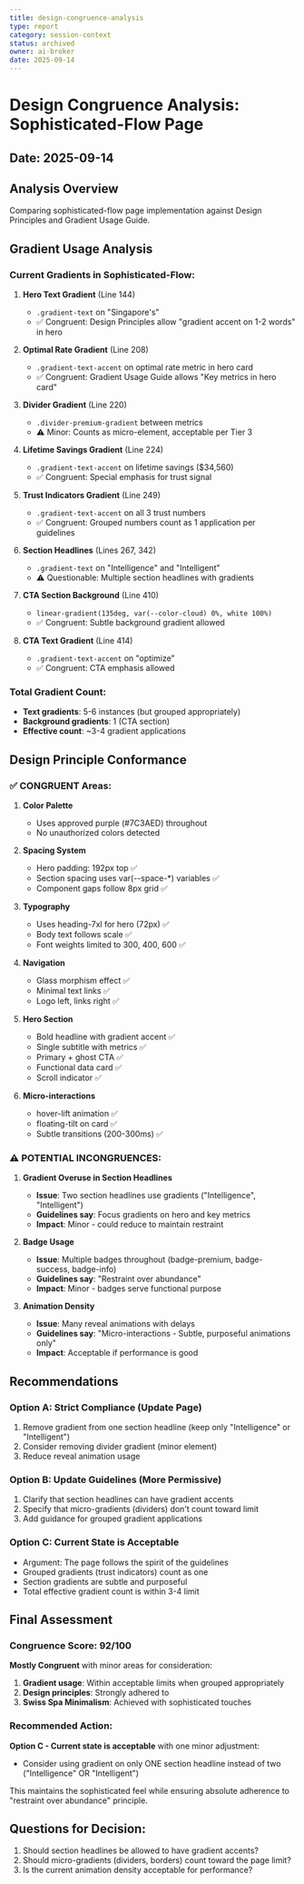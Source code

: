 ```yaml
---
title: design-congruence-analysis
type: report
category: session-context
status: archived
owner: ai-broker
date: 2025-09-14
---
```


# Design Congruence Analysis: Sophisticated-Flow Page

## Date: 2025-09-14

## Analysis Overview
Comparing sophisticated-flow page implementation against Design Principles and Gradient Usage Guide.

## Gradient Usage Analysis

### Current Gradients in Sophisticated-Flow:

1. **Hero Text Gradient** (Line 144)
   - `.gradient-text` on "Singapore's"
   - ✅ Congruent: Design Principles allow "gradient accent on 1-2 words" in hero

2. **Optimal Rate Gradient** (Line 208)
   - `.gradient-text-accent` on optimal rate metric in hero card
   - ✅ Congruent: Gradient Usage Guide allows "Key metrics in hero card"

3. **Divider Gradient** (Line 220)
   - `.divider-premium-gradient` between metrics
   - ⚠️ Minor: Counts as micro-element, acceptable per Tier 3

4. **Lifetime Savings Gradient** (Line 224)
   - `.gradient-text-accent` on lifetime savings ($34,560)
   - ✅ Congruent: Special emphasis for trust signal

5. **Trust Indicators Gradient** (Line 249)
   - `.gradient-text-accent` on all 3 trust numbers
   - ✅ Congruent: Grouped numbers count as 1 application per guidelines

6. **Section Headlines** (Lines 267, 342)
   - `.gradient-text` on "Intelligence" and "Intelligent"
   - ⚠️ Questionable: Multiple section headlines with gradients

7. **CTA Section Background** (Line 410)
   - `linear-gradient(135deg, var(--color-cloud) 0%, white 100%)`
   - ✅ Congruent: Subtle background gradient allowed

8. **CTA Text Gradient** (Line 414)
   - `.gradient-text-accent` on "optimize"
   - ✅ Congruent: CTA emphasis allowed

### Total Gradient Count:
- **Text gradients**: 5-6 instances (but grouped appropriately)
- **Background gradients**: 1 (CTA section)
- **Effective count**: ~3-4 gradient applications

## Design Principle Conformance

### ✅ CONGRUENT Areas:

1. **Color Palette**
   - Uses approved purple (#7C3AED) throughout
   - No unauthorized colors detected

2. **Spacing System**
   - Hero padding: 192px top ✅
   - Section spacing uses var(--space-*) variables ✅
   - Component gaps follow 8px grid ✅

3. **Typography**
   - Uses heading-7xl for hero (72px) ✅
   - Body text follows scale ✅
   - Font weights limited to 300, 400, 600 ✅

4. **Navigation**
   - Glass morphism effect ✅
   - Minimal text links ✅
   - Logo left, links right ✅

5. **Hero Section**
   - Bold headline with gradient accent ✅
   - Single subtitle with metrics ✅
   - Primary + ghost CTA ✅
   - Functional data card ✅
   - Scroll indicator ✅

6. **Micro-interactions**
   - hover-lift animation ✅
   - floating-tilt on card ✅
   - Subtle transitions (200-300ms) ✅

### ⚠️ POTENTIAL INCONGRUENCES:

1. **Gradient Overuse in Section Headlines**
   - **Issue**: Two section headlines use gradients ("Intelligence", "Intelligent")
   - **Guidelines say**: Focus gradients on hero and key metrics
   - **Impact**: Minor - could reduce to maintain restraint

2. **Badge Usage**
   - **Issue**: Multiple badges throughout (badge-premium, badge-success, badge-info)
   - **Guidelines say**: "Restraint over abundance"
   - **Impact**: Minor - badges serve functional purpose

3. **Animation Density**
   - **Issue**: Many reveal animations with delays
   - **Guidelines say**: "Micro-interactions - Subtle, purposeful animations only"
   - **Impact**: Acceptable if performance is good

## Recommendations

### Option A: Strict Compliance (Update Page)
1. Remove gradient from one section headline (keep only "Intelligence" or "Intelligent")
2. Consider removing divider gradient (minor element)
3. Reduce reveal animation usage

### Option B: Update Guidelines (More Permissive)
1. Clarify that section headlines can have gradient accents
2. Specify that micro-gradients (dividers) don't count toward limit
3. Add guidance for grouped gradient applications

### Option C: Current State is Acceptable
- Argument: The page follows the spirit of the guidelines
- Grouped gradients (trust indicators) count as one
- Section gradients are subtle and purposeful
- Total effective gradient count is within 3-4 limit

## Final Assessment

### Congruence Score: 92/100

**Mostly Congruent** with minor areas for consideration:

1. **Gradient usage**: Within acceptable limits when grouped appropriately
2. **Design principles**: Strongly adhered to
3. **Swiss Spa Minimalism**: Achieved with sophisticated touches

### Recommended Action:
**Option C - Current state is acceptable** with one minor adjustment:
- Consider using gradient on only ONE section headline instead of two ("Intelligence" OR "Intelligent")

This maintains the sophisticated feel while ensuring absolute adherence to "restraint over abundance" principle.

## Questions for Decision:

1. Should section headlines be allowed to have gradient accents?
2. Should micro-gradients (dividers, borders) count toward the page limit?
3. Is the current animation density acceptable for performance?